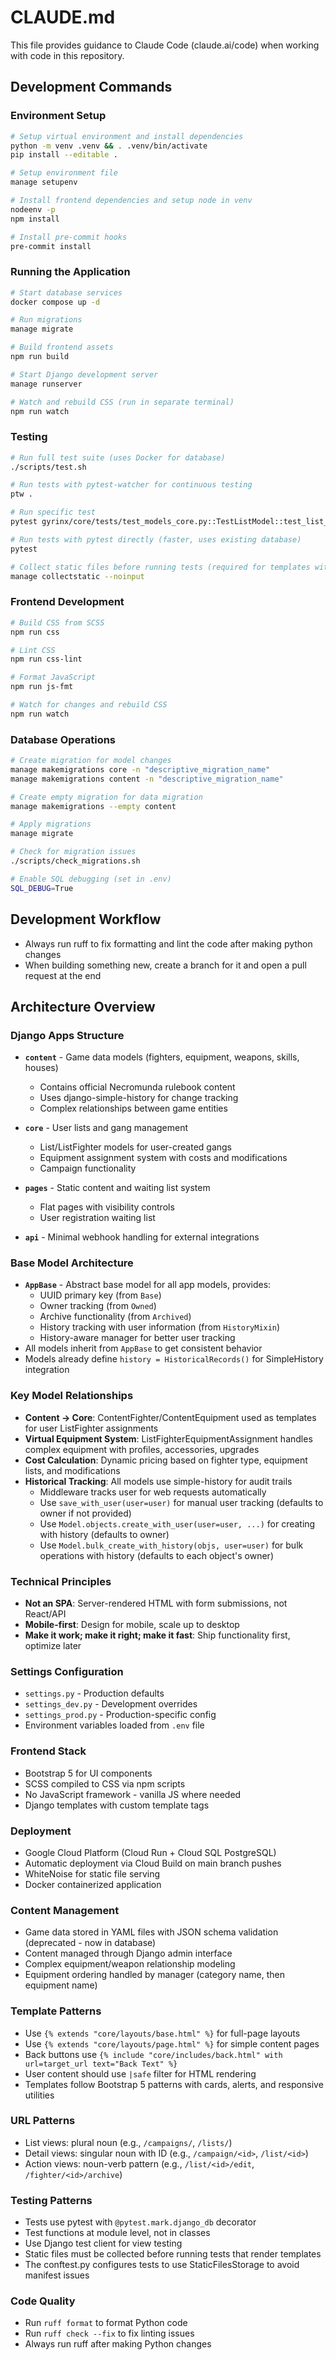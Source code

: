 # CLAUDE.md

This file provides guidance to Claude Code (claude.ai/code) when working with code in this repository.

## Development Commands

### Environment Setup
```bash
# Setup virtual environment and install dependencies
python -m venv .venv && . .venv/bin/activate
pip install --editable .

# Setup environment file
manage setupenv

# Install frontend dependencies and setup node in venv
nodeenv -p
npm install

# Install pre-commit hooks
pre-commit install
```

### Running the Application
```bash
# Start database services
docker compose up -d

# Run migrations
manage migrate

# Build frontend assets
npm run build

# Start Django development server
manage runserver

# Watch and rebuild CSS (run in separate terminal)
npm run watch
```

### Testing
```bash
# Run full test suite (uses Docker for database)
./scripts/test.sh

# Run tests with pytest-watcher for continuous testing
ptw .

# Run specific test
pytest gyrinx/core/tests/test_models_core.py::TestListModel::test_list_creation

# Run tests with pytest directly (faster, uses existing database)
pytest

# Collect static files before running tests (required for templates with static assets)
manage collectstatic --noinput
```

### Frontend Development
```bash
# Build CSS from SCSS
npm run css

# Lint CSS
npm run css-lint

# Format JavaScript
npm run js-fmt

# Watch for changes and rebuild CSS
npm run watch
```

### Database Operations
```bash
# Create migration for model changes
manage makemigrations core -n "descriptive_migration_name"
manage makemigrations content -n "descriptive_migration_name"

# Create empty migration for data migration
manage makemigrations --empty content

# Apply migrations
manage migrate

# Check for migration issues
./scripts/check_migrations.sh

# Enable SQL debugging (set in .env)
SQL_DEBUG=True
```

## Development Workflow

- Always run ruff to fix formatting and lint the code after making python changes
- When building something new, create a branch for it and open a pull request at the end

## Architecture Overview

### Django Apps Structure
- **`content`** - Game data models (fighters, equipment, weapons, skills, houses)
  - Contains official Necromunda rulebook content
  - Uses django-simple-history for change tracking
  - Complex relationships between game entities

- **`core`** - User lists and gang management
  - List/ListFighter models for user-created gangs
  - Equipment assignment system with costs and modifications
  - Campaign functionality

- **`pages`** - Static content and waiting list system
  - Flat pages with visibility controls
  - User registration waiting list

- **`api`** - Minimal webhook handling for external integrations

### Base Model Architecture
- **`AppBase`** - Abstract base model for all app models, provides:
  - UUID primary key (from `Base`)
  - Owner tracking (from `Owned`)
  - Archive functionality (from `Archived`)
  - History tracking with user information (from `HistoryMixin`)
  - History-aware manager for better user tracking
- All models inherit from `AppBase` to get consistent behavior
- Models already define `history = HistoricalRecords()` for SimpleHistory integration

### Key Model Relationships
- **Content → Core**: ContentFighter/ContentEquipment used as templates for user ListFighter assignments
- **Virtual Equipment System**: ListFighterEquipmentAssignment handles complex equipment with profiles, accessories, upgrades
- **Cost Calculation**: Dynamic pricing based on fighter type, equipment lists, and modifications
- **Historical Tracking**: All models use simple-history for audit trails
  - Middleware tracks user for web requests automatically
  - Use `save_with_user(user=user)` for manual user tracking (defaults to owner if not provided)
  - Use `Model.objects.create_with_user(user=user, ...)` for creating with history (defaults to owner)
  - Use `Model.bulk_create_with_history(objs, user=user)` for bulk operations with history (defaults to each object's owner)

### Technical Principles
- **Not an SPA**: Server-rendered HTML with form submissions, not React/API
- **Mobile-first**: Design for mobile, scale up to desktop
- **Make it work; make it right; make it fast**: Ship functionality first, optimize later

### Settings Configuration
- `settings.py` - Production defaults
- `settings_dev.py` - Development overrides
- `settings_prod.py` - Production-specific config
- Environment variables loaded from `.env` file

### Frontend Stack
- Bootstrap 5 for UI components
- SCSS compiled to CSS via npm scripts
- No JavaScript framework - vanilla JS where needed
- Django templates with custom template tags

### Deployment
- Google Cloud Platform (Cloud Run + Cloud SQL PostgreSQL)
- Automatic deployment via Cloud Build on main branch pushes
- WhiteNoise for static file serving
- Docker containerized application

### Content Management
- Game data stored in YAML files with JSON schema validation (deprecated - now in database)
- Content managed through Django admin interface
- Complex equipment/weapon relationship modeling
- Equipment ordering handled by manager (category name, then equipment name)

### Template Patterns
- Use `{% extends "core/layouts/base.html" %}` for full-page layouts
- Use `{% extends "core/layouts/page.html" %}` for simple content pages
- Back buttons use `{% include "core/includes/back.html" with url=target_url text="Back Text" %}`
- User content should use `|safe` filter for HTML rendering
- Templates follow Bootstrap 5 patterns with cards, alerts, and responsive utilities

### URL Patterns
- List views: plural noun (e.g., `/campaigns/`, `/lists/`)
- Detail views: singular noun with ID (e.g., `/campaign/<id>`, `/list/<id>`)
- Action views: noun-verb pattern (e.g., `/list/<id>/edit`, `/fighter/<id>/archive`)

### Testing Patterns
- Tests use pytest with `@pytest.mark.django_db` decorator
- Test functions at module level, not in classes
- Use Django test client for view testing
- Static files must be collected before running tests that render templates
- The conftest.py configures tests to use StaticFilesStorage to avoid manifest issues

### Code Quality
- Run `ruff format` to format Python code
- Run `ruff check --fix` to fix linting issues
- Always run ruff after making Python changes
